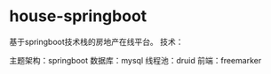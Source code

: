# house-springboot
基于springboot技术栈的房地产在线平台。
技术：
  
主题架构：springboot
数据库：mysql
  线程池：druid
前端：freemarker

  
